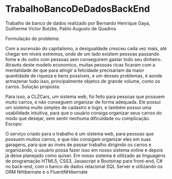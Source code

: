 # TrabalhoBancoDeDadosBackEnd
Trabalho de banco de dados realizado por Bernardo Henrique Gaya, Guilherme Victor Butzke, Pablo Augusto de Quadros 

Formulação do problema:

Com a ascensão do capitalismo, a desigualdade cresceu cada vez mais, até chegar em níveis extremos, onde de um lado existem pessoas passando fome e do outro com pessoas sem conseguirem gastar todo seu dinheiro.
Através deste modelo economico, muitas pessoas ricas ficaram com a mentalidade de que para atingir a felicidade precisariam da maior quantidade de riqueza e bens possíveis, e um desses problemas, é aonde armazenar tudo isso, principalmente objetos de grande volume, como os carros. 
Solução proposta:

Para isso, a CLZCars, um sistema web, foi feito para pessoas que possuem muito carros, e não conseguem organizar de forma adequada.
Ele possui um sistema muito simples de cadastro e login, e também possui uma usabilidade intuitiva, para que o usuário consiga organizar seus carros do modo que desejar, sem sentir nenhuma dificuldade ou complicação.
Escopo:

O serviço criado para o trabalho é um sistema web, para pessoas que possuem muitos carros, e que não consigam organizar eles em suas garagens, para que ao invés de passar trabalho dirigindo os carros e organizando, o usuário possa fazer isso em nosso sistema online e depois já deixe planejado como quiser.
Em nosso sistema é utilizado as linguagens de programação HTML5, CSS3, Javascript e Bootstrap para front-end, C# no back-end, com o banco de dados relacional SQL Server e utilizando os ORM NHibernate e o FluentNHibernate
